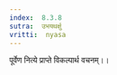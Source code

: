 ```yaml
---
index:  8.3.8
sutra:  उभयथर्क्षु
vritti:  nyasa
---
```


पूर्वेण नित्ये प्राप्ते विकल्पार्थ वचनम्।।

